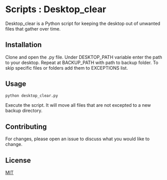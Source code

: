 # Scripts : Desktop_clear


Desktop_clear is a Python script for keeping the desktop out of unwanted files that gather over time.

## Installation

Clone and open the .py file.
Under DESKTOP_PATH variable enter the path to your desktop. Repeat at BACKUP_PATH with path to backup folder.
To skip specific files or folders add them to EXCEPTIONS list.

## Usage

```python
python desktop_clear.py
```
Execute the script. It will move all files that are not excepted to a new backup directory.


## Contributing
For changes, please open an issue to discuss what you would like to change.


## License
[MIT](https://choosealicense.com/licenses/mit/)
